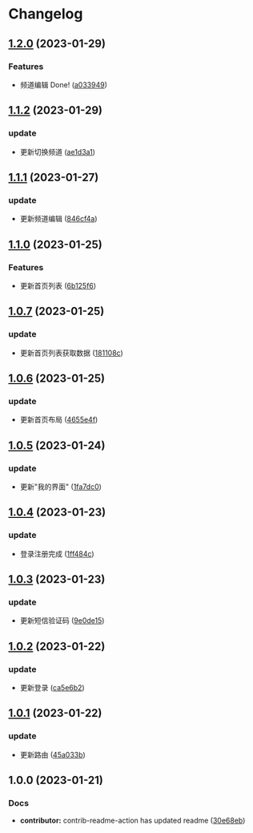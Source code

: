 # Changelog

## [1.2.0](https://github.com/School-of-Website-Engineering/Heimatoutiao/compare/v1.1.2...v1.2.0) (2023-01-29)


### Features

* 频道编辑 Done! ([a033949](https://github.com/School-of-Website-Engineering/Heimatoutiao/commit/a033949dc9976a164bfa97aae677403803729c26))

## [1.1.2](https://github.com/School-of-Website-Engineering/Heimatoutiao/compare/v1.1.1...v1.1.2) (2023-01-29)


### update

* 更新切换频道 ([ae1d3a1](https://github.com/School-of-Website-Engineering/Heimatoutiao/commit/ae1d3a1a5082647778f96378eea942a177460677))

## [1.1.1](https://github.com/School-of-Website-Engineering/Heimatoutiao/compare/v1.1.0...v1.1.1) (2023-01-27)


### update

* 更新频道编辑 ([846cf4a](https://github.com/School-of-Website-Engineering/Heimatoutiao/commit/846cf4a29cc2307f86b9e1a8b30c3049227796fc))

## [1.1.0](https://github.com/School-of-Website-Engineering/Heimatoutiao/compare/v1.0.7...v1.1.0) (2023-01-25)


### Features

* 更新首页列表 ([6b125f6](https://github.com/School-of-Website-Engineering/Heimatoutiao/commit/6b125f641b79db925fb767bfb789f5702cd1f7ee))

## [1.0.7](https://github.com/School-of-Website-Engineering/Heimatoutiao/compare/v1.0.6...v1.0.7) (2023-01-25)


### update

* 更新首页列表获取数据 ([181108c](https://github.com/School-of-Website-Engineering/Heimatoutiao/commit/181108cd840c84969d441117b4b32683017ba861))

## [1.0.6](https://github.com/School-of-Website-Engineering/Heimatoutiao/compare/v1.0.5...v1.0.6) (2023-01-25)


### update

* 更新首页布局 ([4655e4f](https://github.com/School-of-Website-Engineering/Heimatoutiao/commit/4655e4f73f26de5914aad4aed6b2ab4d8ad0f472))

## [1.0.5](https://github.com/School-of-Website-Engineering/Heimatoutiao/compare/v1.0.4...v1.0.5) (2023-01-24)


### update

* 更新"我的界面" ([1fa7dc0](https://github.com/School-of-Website-Engineering/Heimatoutiao/commit/1fa7dc09ca1fd4f4479118382b0c1574ac21ed3f))

## [1.0.4](https://github.com/School-of-Website-Engineering/Heimatoutiao/compare/v1.0.3...v1.0.4) (2023-01-23)


### update

* 登录注册完成 ([1ff484c](https://github.com/School-of-Website-Engineering/Heimatoutiao/commit/1ff484ccd3d164bdfd6bd783c7b108ebdc4184f3))

## [1.0.3](https://github.com/School-of-Website-Engineering/Heimatoutiao/compare/v1.0.2...v1.0.3) (2023-01-23)


### update

* 更新短信验证码 ([9e0de15](https://github.com/School-of-Website-Engineering/Heimatoutiao/commit/9e0de1513397c3f808c3274964ee989f9e321ef7))

## [1.0.2](https://github.com/School-of-Website-Engineering/Heimatoutiao/compare/v1.0.1...v1.0.2) (2023-01-22)


### update

* 更新登录 ([ca5e6b2](https://github.com/School-of-Website-Engineering/Heimatoutiao/commit/ca5e6b2e9d096ce6709348b0ac8d5aad952308e1))

## [1.0.1](https://github.com/School-of-Website-Engineering/Heimatoutiao/compare/v1.0.0...v1.0.1) (2023-01-22)


### update

* 更新路由 ([45a033b](https://github.com/School-of-Website-Engineering/Heimatoutiao/commit/45a033be740fc3cc0f1ad0c5ab9732b3ada2866d))

## 1.0.0 (2023-01-21)


### Docs

* **contributor:** contrib-readme-action has updated readme ([30e68eb](https://github.com/School-of-Website-Engineering/Heimatoutiao/commit/30e68eb3046b3c1d4d125eb083e240d0298d61c3))

